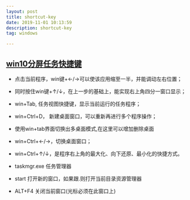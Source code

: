 ```yaml
---
layout: post
title: shortcut-key
date: 2019-11-01 10:13:59
description: shortcut-key
tag: windows

---
```




## [win10分屏任务快捷键](https://jingyan.baidu.com/article/e75057f2f648faebc81a8957.html)
+ 点击当前程序，win键+←/→可以使该应用缩至一半，并能调动左右位置；
+ 同时按住win键+↑/↓，在上一步的基础上，能实现右上角四分一窗口显示；
+ win+Tab,  任务视图快捷键，显示当前运行的任务程序；
+ win+Ctrl+D，  新建桌面窗口，可以重新再进行多个程序操作；
+ 使用win+tab界面切换出多桌面模式,在这里可以增加删除桌面
+ win+Ctrl+←/→，切换桌面窗口；
+ win+Ctrl+↑/↓，是程序右上角的最大化、向下还原、最小化的快捷方式。

+ taskmgr.exe 任务管理器
+ start 打开新的窗口，如果跟.则打开当前目录资源管理器


+ ALT+F4 关闭当前窗口(光标必须在此窗口上)